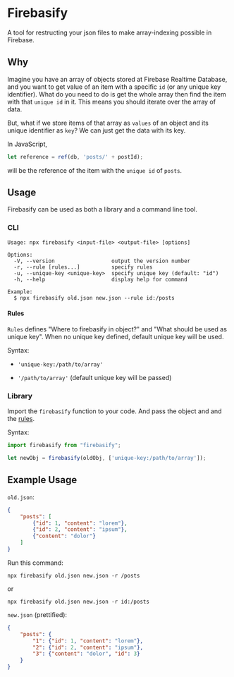 # Firebasify

A tool for restructing your json files to make array-indexing possible in Firebase.

## Why
Imagine you have an array of objects stored at Firebase Realtime Database, and you want to get value of an item with a specific `id` (or any unique key identifier). What do you need to do is get the whole array then find the item with that `unique id` in it. This means you should iterate over the array of data.

But, what if we store items of that array as `values` of an object and its unique identifier as `key`? We can just get the data with its key.

In JavaScript,
```javascript
let reference = ref(db, 'posts/' + postId);
```
will be the reference of the item with the `unique id` of `posts`.

## Usage

Firebasify can be used as both a library and a command line tool.

### CLI
```
Usage: npx firebasify <input-file> <output-file> [options]

Options:
  -V, --version                  output the version number
  -r, --rule [rules...]          specify rules
  -u, --unique-key <unique-key>  specify unique key (default: "id")
  -h, --help                     display help for command

Example:
  $ npx firebasify old.json new.json --rule id:/posts
```
#### Rules
`Rules` defines "Where to firebasify in object?" and "What should be used as unique key". When no unique key defined, default unique key will be used.

Syntax:

- `'unique-key:/path/to/array'`

- `'/path/to/array'` (default unique key will be passed)

### Library
Import the `firebasify` function to your code. And pass the object and and the [rules](#rules).

Syntax:
```javascript
import firebasify from "firebasify";

let newObj = firebasify(oldObj, ['unique-key:/path/to/array']);
```

## Example Usage

`old.json`:
```json
{
    "posts": [
        {"id": 1, "content": "lorem"},
        {"id": 2, "content": "ipsum"},
        {"content": "dolor"}
    ]
}
```
Run this command:
```
npx firebasify old.json new.json -r /posts
```

or

```
npx firebasify old.json new.json -r id:/posts
```


`new.json` (prettified):
```json
{
    "posts": {
        "1": {"id": 1, "content": "lorem"},
        "2": {"id": 2, "content": "ipsum"},
        "3": {"content": "dolor", "id": 3}
    }
}
```
